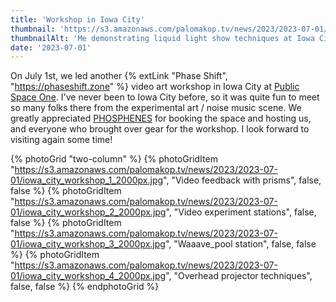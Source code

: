 ```yaml
---
title: 'Workshop in Iowa City'
thumbnail: 'https://s3.amazonaws.com/palomakop.tv/news/2023/2023-07-01/iowa_city_workshop.jpg'
thumbnailAlt: 'Me demonstrating liquid light show techniques at Iowa City workshop'
date: '2023-07-01'
---
```


On July 1st, we led another {% extLink "Phase Shift", "https://phaseshift.zone" %} video art workshop in Iowa City at <a href="http://www.publicspaceone.com/" rel="noopener" target="_blank">Public Space One</a>. I've never been to Iowa City before, so it was quite fun to meet so many folks there from the experimental art / noise music scene. We greatly appreciated <a href="https://www.instagram.com/ph_sph_n_s/" rel="noopener" target="_blank">PHOSPHENES</a> for booking the space and hosting us, and everyone who brought over gear for the workshop. I look forward to visiting again some time!

{% photoGrid "two-column" %}
{% photoGridItem "https://s3.amazonaws.com/palomakop.tv/news/2023/2023-07-01/iowa_city_workshop_1_2000px.jpg", "Video feedback with prisms", false, false %}
{% photoGridItem "https://s3.amazonaws.com/palomakop.tv/news/2023/2023-07-01/iowa_city_workshop_2_2000px.jpg", "Video experiment stations", false, false %}
{% photoGridItem "https://s3.amazonaws.com/palomakop.tv/news/2023/2023-07-01/iowa_city_workshop_3_2000px.jpg", "Waaave_pool station", false, false %}
{% photoGridItem "https://s3.amazonaws.com/palomakop.tv/news/2023/2023-07-01/iowa_city_workshop_4_2000px.jpg", "Overhead projector techniques", false, false %}
{% endphotoGrid %}
